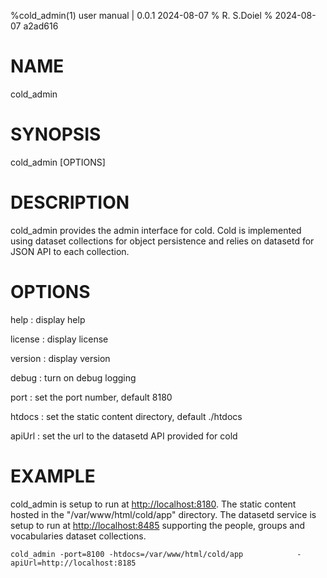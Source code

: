 %cold_admin(1) user manual | 0.0.1 2024-08-07
% R. S.Doiel
% 2024-08-07 a2ad616

# NAME

cold_admin

# SYNOPSIS

cold_admin [OPTIONS]

# DESCRIPTION

cold_admin provides the admin interface for cold. Cold is implemented using dataset collections
for object persistence and relies on datasetd for JSON API to each collection.

# OPTIONS


help
: display help

license
: display license

version
: display version

debug
: turn on debug logging

port
: set the port number, default 8180

htdocs
: set the static content directory, default ./htdocs

apiUrl
: set the url to the datasetd API provided for cold


# EXAMPLE

cold_admin is setup to run at <http://localhost:8180>. The static content hosted in
the "/var/www/html/cold/app" directory.  The datasetd service is setup to run at
<http://localhost:8485> supporting the people, groups and vocabularies dataset
collections.

~~~shell
cold_admin -port=8100 -htdocs=/var/www/html/cold/app            -apiUrl=http://localhost:8185
~~~


